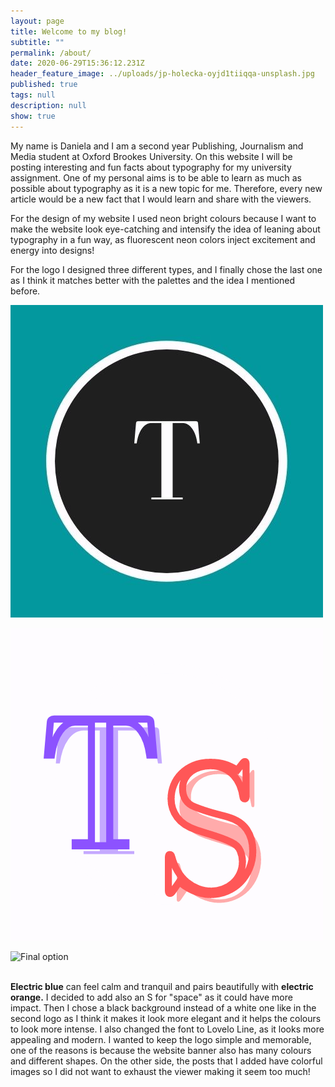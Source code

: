 ```yaml
---
layout: page
title: Welcome to my blog!
subtitle: ""
permalink: /about/
date: 2020-06-29T15:36:12.231Z
header_feature_image: ../uploads/jp-holecka-oyjd1tiiqqa-unsplash.jpg
published: true
tags: null
description: null
show: true
---
```

My name is Daniela and I am a second year Publishing, Journalism and Media student at Oxford Brookes University. On this website I will be posting interesting and fun facts about typography for my university assignment. One of my personal aims is to be able to learn as much as possible about typography as it is a new topic for me. Therefore, every new article would be a new fact that I would learn and share with the viewers.

For the design of my website I used neon bright colours because I want to make the website look eye-catching and intensify the idea of leaning about typography in a fun way, as fluorescent neon colors inject excitement and energy into designs!

For the logo I designed three different types, and I finally chose the last one as I think it matches better with the palettes and the idea I mentioned before.

![First option](../uploads/negro-con-círculo-blanco-despacho-jurídico-logo-1-.jpg)

![Second option](../uploads/negro-con-círculo-blanco-despacho-jurídico-logo-1-.png)

![Final option](../uploads/negro-azul-rosa-neón-club-logotipo-1-.png)

**\
Electric blue** can feel calm and tranquil and pairs beautifully with **electric orange.** I decided to add also an S for "space" as it could have more impact. Then I chose a black background instead of a white one like in the second logo as I think it makes it look more elegant and it helps the colours to look more intense. I also changed the font to Lovelo Line, as it looks more appealing and modern. I wanted to keep the logo simple and memorable, one of the reasons is because the website banner also has many colours and different shapes. On the other side, the posts that I added have colorful images so I did not want to exhaust the viewer making it seem too much!